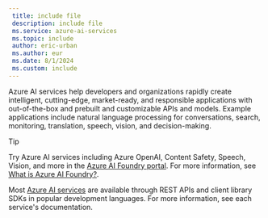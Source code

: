 ```yaml
---
 title: include file
 description: include file
 ms.service: azure-ai-services
 ms.topic: include
 author: eric-urban
 ms.author: eur
 ms.date: 8/1/2024
 ms.custom: include
---
```


Azure AI services help developers and organizations rapidly create intelligent, cutting-edge, market-ready, and responsible applications with out-of-the-box and prebuilt and customizable APIs and models. Example applications include natural language processing for conversations, search, monitoring, translation, speech, vision, and decision-making.

> [!TIP]
> Try Azure AI services including Azure OpenAI, Content Safety, Speech, Vision, and more in the [Azure AI Foundry portal](https://ai.azure.com). For more information, see [What is Azure AI Foundry?](../../ai-studio/what-is-ai-studio.md).

Most [Azure AI services](../../ai-services/index.yml) are available through REST APIs and client library SDKs in popular development languages. For more information, see each service's documentation.